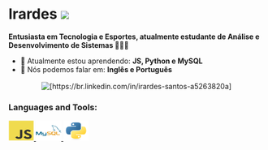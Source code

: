 # Irardes <img src="https://github.com/TheDudeThatCode/TheDudeThatCode/blob/master/Assets/Mario_Hello_Big.gif" width="30px">

<strong>Entusiasta em Tecnologia e Esportes, atualmente estudante de Análise e Desenvolvimento de Sistemas </strong> 👨🏻‍💻 

- 🚀 Atualmente estou aprendendo: <strong>JS, Python e MySQL</strong> 
- 📣 Nós podemos falar em: <strong>Inglês e Português</strong>

<div align="center">


<a><img align="center" src="https://raw.githubusercontent.com/rahuldkjain/github-profile-readme-generator/master/src/images/icons/Social/linked-in-alt.svg" alt="[https://br.linkedin.com/in/irardes-santos-a5263820a]" height="30" width="40" /></a>
</p>


</div>


<h3 align="left">Languages and Tools:</h3>
<p align="left"> <a href="https://developer.mozilla.org/en-US/docs/Web/JavaScript" target="_blank" rel="noreferrer"> <img src="https://raw.githubusercontent.com/devicons/devicon/master/icons/javascript/javascript-original.svg" alt="javascript" width="50" height="40"/> </a> <a href="https://www.mysql.com/" target="_blank" rel="noreferrer"> <img src="https://raw.githubusercontent.com/devicons/devicon/master/icons/mysql/mysql-original-wordmark.svg" alt="mysql" width="50" height="40"/> </a> <a href="https://www.python.org" target="_blank" rel="noreferrer"> <img src="https://raw.githubusercontent.com/devicons/devicon/master/icons/python/python-original.svg" alt="python" width="50" height="40"/> </a> </p>

